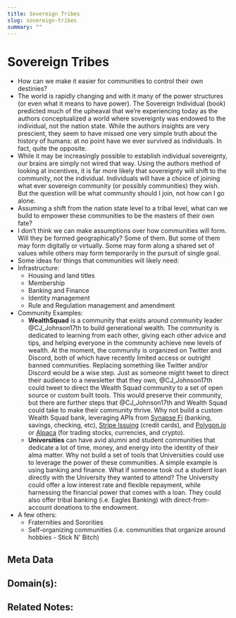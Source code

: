```yaml
---
title: Sovereign Tribes
slug: sovereign-tribes
summary: ""
---
```


# Sovereign Tribes

- How can we make it easier for communities to control their own destinies?
- The world is rapidly changing and with it many of the power structures (or even what it means to have power). The Sovereign Individual (book) predicted much of the upheaval that we’re experiencing today as the authors conceptualized a world where sovereignty was endowed to the individual, not the nation state. While the authors insights are very prescient, they seem to have missed one very simple truth about the history of humans: at no point have we ever survived as individuals. In fact, quite the opposite. 
- While it may be increasingly possible to establish individual sovereignty, our brains are simply not wired that way. Using the authors method of looking at incentives, it is far more likely that sovereignty will shift to the community, not the individual. Individuals will have a choice of joining what ever sovereign community (or possibly communities) they wish. But the question will be what community should I join, not how can I go alone.
- Assuming a shift from the nation state level to a tribal level, what can we build to empower these communities to be the masters of their own fate?
- I don’t think we can make assumptions over how communities will form. Will they be formed geographically? Some of them. But some of them may form digitally or virtually. Some may form along a shared set of values while others may form temporarily in the pursuit of single goal.
- Some ideas for things that communities will likely need:
- Infrastructure:
    - Housing and land titles
    - Membership
    - Banking and Finance
    - Identity management
    - Rule and Regulation management and amendment
- Community Examples:
	- **WealthSquad** is a community that exists around community leader @CJ_Johnson17th to build generational wealth. The community is dedicated to learning from each other, giving each other advice and tips, and helping everyone in the community achieve new levels of wealth. At the moment, the community is organized on Twitter and Discord, both of which have recently limited access or outright banned communities. Replacing something like Twitter and/or Discord would be a wise step. Just as someone might tweet to direct their audience to a newsletter that they own, @CJ_Johnson17th could tweet to direct the Wealth Squad community to a set of open source or custom built tools. This would preserve their community, but there are further steps that @CJ_Johnson17th and Wealth Squad could take to make their community thrive. Why not build a custom Wealth Squad bank, leveraging APIs from [Synapse Fi](https://synapsefi.com/) (banking, savings, checking, etc), [Stripe Issuing](https://stripe.com/issuing) (credit cards), and [Polygon.io](http://Polygon.io) or [Alpaca](https://alpaca.markets/) (for trading stocks, currencies, and crypto).
	- **Universities** can have avid alumni and student communities that dedicate a lot of time, money, and energy into the identity of their alma matter. Why not build a set of tools that Universities could use to leverage the power of these communities. A simple example is using banking and finance. What if someone took out a student loan directly with the University they wanted to attend? The University could offer a low interest rate and flexible repayment, while harnessing the financial power that comes with a loan. They could also offer tribal banking (i.e. Eagles Banking) with direct-from-account donations to the endowment.
- A few others:
    - Fraternities and Sororities
    - Self-organizing communities (i.e. communities that organize around hobbies - Stick N' Bitch)


## Meta Data

**Domain(s):**
- 

**Related Notes:**
- 


